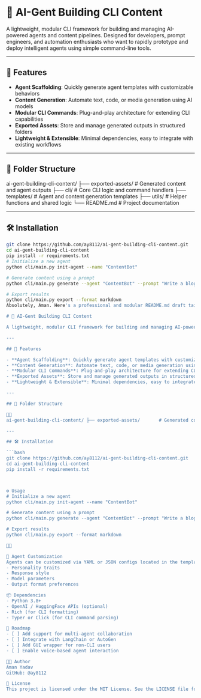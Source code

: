 # 🤖 AI-Gent Building CLI Content

A lightweight, modular CLI framework for building and managing AI-powered agents and content pipelines. Designed for developers, prompt engineers, and automation enthusiasts who want to rapidly prototype and deploy intelligent agents using simple command-line tools.

---

## 🚀 Features

- **Agent Scaffolding**: Quickly generate agent templates with customizable behaviors
- **Content Generation**: Automate text, code, or media generation using AI models
- **Modular CLI Commands**: Plug-and-play architecture for extending CLI capabilities
- **Exported Assets**: Store and manage generated outputs in structured folders
- **Lightweight & Extensible**: Minimal dependencies, easy to integrate with existing workflows

---

## 📁 Folder Structure
ai-gent-building-cli-content/ ├── exported-assets/       # Generated content and agent outputs ├── cli/                   # Core CLI logic and command handlers ├── templates/             # Agent and content generation templates ├── utils/                 # Helper functions and shared logic └── README.md              # Project documentation

---

## 🛠️ Installation

```bash
git clone https://github.com/ay8112/ai-gent-building-cli-content.git
cd ai-gent-building-cli-content
pip install -r requirements.txt
# Initialize a new agent
python cli/main.py init-agent --name "ContentBot"

# Generate content using a prompt
python cli/main.py generate --agent "ContentBot" --prompt "Write a blog post about AI agents"

# Export results
python cli/main.py export --format markdown
Absolutely, Aman. Here's a professional and modular README.md draft tailored for the  repo. It assumes the project is a CLI-based framework for building AI agents or generating content via command-line workflows. You can tweak the sections based on your exact implementation:

# 🤖 AI-Gent Building CLI Content

A lightweight, modular CLI framework for building and managing AI-powered agents and content pipelines. Designed for developers, prompt engineers, and automation enthusiasts who want to rapidly prototype and deploy intelligent agents using simple command-line tools.

---

## 🚀 Features

- **Agent Scaffolding**: Quickly generate agent templates with customizable behaviors
- **Content Generation**: Automate text, code, or media generation using AI models
- **Modular CLI Commands**: Plug-and-play architecture for extending CLI capabilities
- **Exported Assets**: Store and manage generated outputs in structured folders
- **Lightweight & Extensible**: Minimal dependencies, easy to integrate with existing workflows

---

## 📁 Folder Structure


ai-gent-building-cli-content/ ├── exported-assets/       # Generated content and agent outputs ├── cli/                   # Core CLI logic and command handlers ├── templates/             # Agent and content generation templates ├── utils/                 # Helper functions and shared logic └── README.md              # Project documentation

---

## 🛠️ Installation

```bash
git clone https://github.com/ay8112/ai-gent-building-cli-content.git
cd ai-gent-building-cli-content
pip install -r requirements.txt



⚙️ Usage
# Initialize a new agent
python cli/main.py init-agent --name "ContentBot"

# Generate content using a prompt
python cli/main.py generate --agent "ContentBot" --prompt "Write a blog post about AI agents"

# Export results
python cli/main.py export --format markdown



🧠 Agent Customization
Agents can be customized via YAML or JSON configs located in the templates/ folder. You can define:
- Personality traits
- Response style
- Model parameters
- Output format preferences

📦 Dependencies
- Python 3.8+
- OpenAI / HuggingFace APIs (optional)
- Rich (for CLI formatting)
- Typer or Click (for CLI command parsing)

🧪 Roadmap
- [ ] Add support for multi-agent collaboration
- [ ] Integrate with LangChain or AutoGen
- [ ] Add GUI wrapper for non-CLI users
- [ ] Enable voice-based agent interaction

🧑‍💻 Author
Aman Yadav
GitHub: @ay8112

📄 License
This project is licensed under the MIT License. See the LICENSE file for details.



